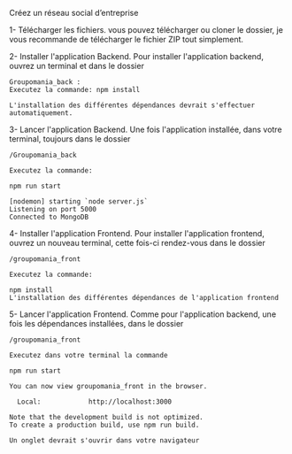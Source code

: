  Créez un réseau social d’entreprise

1- Télécharger les fichiers.
    vous pouvez télécharger ou cloner le dossier, je vous recommande de télécharger
    le fichier ZIP tout simplement.

2- Installer l'application Backend.
    Pour installer l'application backend, ouvrez un terminal et dans le dossier
    
    Groupomania_back : 
    Executez la commande: npm install
    
    L'installation des différentes dépendances devrait s'effectuer automatiquement.

3- Lancer l'application Backend.
    Une fois l'application installée, dans votre terminal, toujours dans le dossier
    
    /Groupomania_back
    
    Executez la commande:
    
    npm run start
    
    [nodemon] starting `node server.js`
    Listening on port 5000
    Connected to MongoDB
    
4- Installer l'application Frontend.
    Pour installer l'application frontend, ouvrez un nouveau terminal, cette fois-ci rendez-vous dans le dossier
    
    /groupomania_front
    
    Executez la commande:
    
    npm install
    L'installation des différentes dépendances de l'application frontend

5- Lancer l'application Frontend.
    Comme pour l'application backend, une fois les dépendances installées, dans le dossier 
    
    /groupomania_front
    
    Executez dans votre terminal la commande
    
    npm run start

    You can now view groupomania_front in the browser.

      Local:            http://localhost:3000

    Note that the development build is not optimized. 
    To create a production build, use npm run build.

    Un onglet devrait s'ouvrir dans votre navigateur



